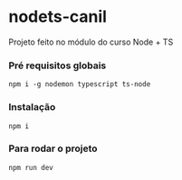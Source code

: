 # nodets-canil
Projeto feito no módulo do curso Node + TS

### Pré requisitos globais
`npm i -g nodemon typescript ts-node`

### Instalação
`npm i`

### Para rodar o projeto
`npm run dev`